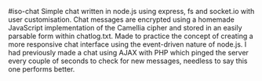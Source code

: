 #iso-chat
Simple chat written in node.js using express, fs and socket.io with user customisation. Chat messages are encrypted using a homemade JavaScript implementation of the Camellia cipher and stored in an easily parsable form within chatlog.txt. Made to practice the concept of creating a more responsive chat interface using the event-driven nature of node.js. I had previously made a chat using AJAX with PHP which pinged the server every couple of seconds to check for new messages, needless to say this one performs better.